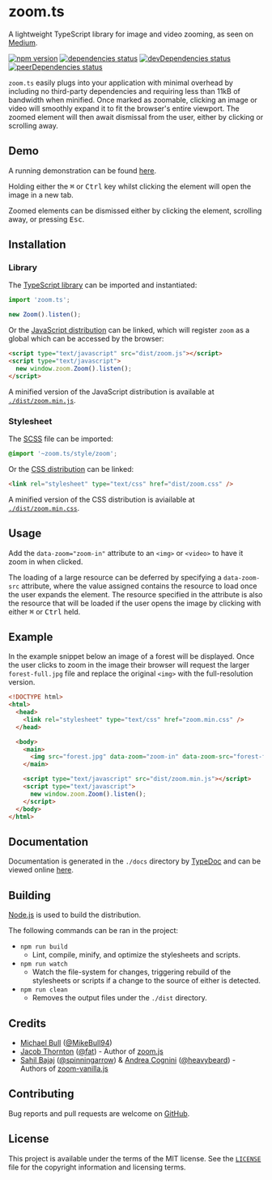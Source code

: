 # zoom.ts

A lightweight TypeScript library for image and video zooming, as seen on
[Medium][medium].

[![npm version][npm-image]][npm-url]
[![dependencies status][dependencies-image]][dependencies-url]
[![devDependencies status][devDependencies-image]][devDependencies-url]
[![peerDependencies status][peerDependencies-image]][peerDependencies-url]

`zoom.ts` easily plugs into your application with minimal overhead by including
no third-party dependencies and requiring less than 11kB of bandwidth when
minified. Once marked as zoomable, clicking an image or video will smoothly
expand it to fit the browser's entire viewport. The zoomed element will then
await dismissal from the user, either by clicking or scrolling away.

## Demo

A running demonstration can be found [here][demo].

Holding either the <kbd>⌘</kbd> or <kbd>Ctrl</kbd> key whilst clicking the
element will open the image in a new tab.

Zoomed elements can be dismissed either by clicking the element, scrolling away,
or pressing <kbd>Esc</kbd>.

## Installation

### Library

The [TypeScript library][zoom.ts] can be imported and instantiated:

```javascript
import 'zoom.ts';

new Zoom().listen();
```

Or the [JavaScript distribution][dist.js] can be linked, which will register
`zoom` as a global which can be accessed by the browser:

```html
<script type="text/javascript" src="dist/zoom.js"></script>
<script type="text/javascript">
  new window.zoom.Zoom().listen();
</script>
```

A minified version of the JavaScript distribution is available at
[`./dist/zoom.min.js`][min.js].

### Stylesheet

The [SCSS][zoom.scss] file can be imported:

```scss
@import '~zoom.ts/style/zoom';
```

Or the [CSS distribution][dist.css] can be linked:

```html
<link rel="stylesheet" type="text/css" href="dist/zoom.css" />
```

A minified version of the CSS distribution is aviailable at
[`./dist/zoom.min.css`][min.css].

## Usage

Add the `data-zoom="zoom-in"` attribute to an `<img>` or `<video>` to have it
zoom in when clicked.

The loading of a large resource can be deferred by specifying a `data-zoom-src`
attribute, where the value assigned contains the resource to load once the user
expands the element. The resource specified in the attribute is also the
resource that will be loaded if the user opens the image by clicking with either
<kbd>⌘</kbd> or <kbd>Ctrl</kbd> held.

## Example

In the example snippet below an image of a forest will be displayed. Once the
user clicks to zoom in the image their browser will request the larger
`forest-full.jpg` file and replace the original `<img>` with the full-resolution
version.

```html
<!DOCTYPE html>
<html>
  <head>
    <link rel="stylesheet" type="text/css" href="zoom.min.css" />
  </head>

  <body>
    <main>
      <img src="forest.jpg" data-zoom="zoom-in" data-zoom-src="forest-full.jpg">
    </main>

    <script type="text/javascript" src="dist/zoom.min.js"></script>
    <script type="text/javascript">
      new window.zoom.Zoom().listen();
    </script>
  </body>
</html>
```

## Documentation

Documentation is generated in the `./docs` directory by [TypeDoc][typedoc] and
can be viewed online [here][docs].

## Building

[Node.js][node] is used to build the distribution.

The following commands can be ran in the project:

- `npm run build`
  - Lint, compile, minify, and optimize the stylesheets and scripts.
- `npm run watch`
  - Watch the file-system for changes, triggering rebuild of the stylesheets or
scripts if a change to the source of either is detected.
- `npm run clean`
  - Removes the output files under the `./dist` directory.

## Credits

- [Michael Bull](https://michael-bull.com) ([@MikeBull94](https://github.com/MikeBull94))
- [Jacob Thornton](https://twitter.com/fat) ([@fat](https://github.com/fat)) - Author of [zoom.js](https://github.com/fat/zoom.js)
- [Sahil Bajaj](http://sahil.me) ([@spinningarrow](https://github.com/spinningarrow)) \& [Andrea Cognini](http://heavybeard.it) ([@heavybeard](https://github.com/heavybeard)) - Authors of [zoom-vanilla.js](https://github.com/heavybeard/zoom-vanilla.js)

## Contributing

Bug reports and pull requests are welcome on [GitHub][github].

## License
This project is available under the terms of the MIT license. See the
[`LICENSE`][license] file for the copyright information and licensing terms.

[medium]: https://medium.design/image-zoom-on-medium-24d146fc0c20
[npm-image]: https://img.shields.io/npm/v/zoom.ts.svg
[npm-url]: https://www.npmjs.com/package/zoom.ts
[dependencies-image]: https://david-dm.org/MikeBull94/zoom.ts.svg
[dependencies-url]: https://david-dm.org/MikeBull94/zoom.ts
[devDependencies-image]: https://david-dm.org/MikeBull94/zoom.ts/dev-status.svg
[devDependencies-url]: https://david-dm.org/MikeBull94/zoom.ts#info=devDependencies
[peerDependencies-image]: https://david-dm.org/MikeBull94/zoom.ts/peer-status.svg
[peerDependencies-url]: https://david-dm.org/MikeBull94/zoom.ts#info=peerDependencies
[demo]: https://mikebull94.github.io/zoom.ts
[zoom.ts]: https://github.com/MikeBull94/zoom.ts/blob/master/lib/Zoom.ts
[dist.js]: https://github.com/MikeBull94/zoom.ts/blob/master/dist/zoom.js
[min.js]: https://github.com/MikeBull94/zoom.ts/blob/master/dist/zoom.min.js
[zoom.scss]: https://github.com/MikeBull94/zoom.ts/blob/master/style/zoom.scss
[dist.css]: https://github.com/MikeBull94/zoom.ts/blob/master/dist/zoom.css
[min.css]: https://github.com/MikeBull94/zoom.ts/blob/master/dist/zoom.min.css
[typedoc]: https://github.com/TypeStrong/typedoc
[docs]: https://mikebull94.github.io/zoom.ts/docs
[node]: https://nodejs.org
[github]: https://github.com/MikeBull94/zoom.ts
[license]: https://github.com/MikeBull94/zoom.ts/blob/master/LICENSE
